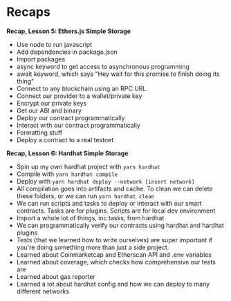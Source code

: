 # Recaps

**Recap, Lesson 5: Ethers.js Simple Storage**

- Use node to run javascript
- Add dependencies in package.json
- Import packages
- async keyword to get access to asynchronous programming
- await keyword, which says "Hey wait for this promise to finish doing its thing"
- Connect to any blockchain using an RPC URL
- Connect our provider to a wallet/private key
- Encrypt our private keys
- Get our ABI and binary
- Deploy our contract programmatically
- Interact with our contract programmatically
- Formatting stuff
- Deploy a contract to a real testnet

**Recap, Lesson 6: Hardhat Simple Storage**

- Spin up my own hardhat project with `yarn hardhat`
- Compile with `yarn hardhat compile`
- Deploy with `yarn hardhat deploy --network [insert network]`
- All compilation goes into artifacts and cache. To clean we can delete these folders, or we can run `yarn hardhat clean`
- We can run scripts and tasks to deploy or interact with our smart contracts. Tasks are for plugins. Scripts are for local dev environment
- Import a whole lot of things, inc tasks, from hardhat
- We can programmatically verify our contracts using hardhat and hardhat plugins
- Tests (that we learned how to write ourselves) are super important if you're doing something more than just a side project.
- Learned about Coinmarketcap and Etherscan API and .env variables
- Learned about coverage, which checks how comprehensive our tests are
- Learned about gas reporter
- Learned a lot about hardhat config and how we can deploy to many different networks

